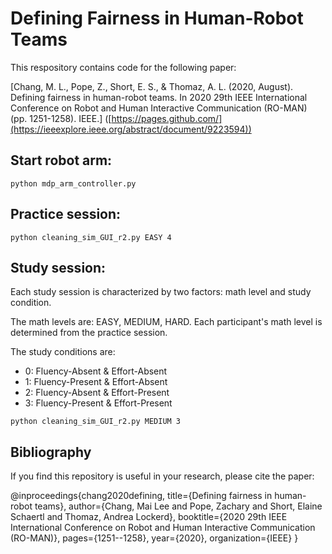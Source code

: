 # Defining Fairness in Human-Robot Teams

This respository contains code for the following paper:

[Chang, M. L., Pope, Z., Short, E. S., & Thomaz, A. L. (2020, August). Defining fairness in human-robot teams. In 2020 29th IEEE International Conference on Robot and Human Interactive Communication (RO-MAN) (pp. 1251-1258). IEEE.]
([https://pages.github.com/](https://ieeexplore.ieee.org/abstract/document/9223594))

## Start robot arm:
```
python mdp_arm_controller.py
```

## Practice session:
```
python cleaning_sim_GUI_r2.py EASY 4
```

## Study session:
Each study session is characterized by two factors: math level and study condition.

The math levels are: EASY, MEDIUM, HARD. Each participant's math level is determined from the practice session.

The study conditions are:

* 0: Fluency-Absent & Effort-Absent
* 1: Fluency-Present & Effort-Absent
* 2: Fluency-Absent & Effort-Present
* 3: Fluency-Present & Effort-Present

```
python cleaning_sim_GUI_r2.py MEDIUM 3
```

## Bibliography
If you find this repository is useful in your research, please cite the paper:

@inproceedings{chang2020defining,
  title={Defining fairness in human-robot teams},
  author={Chang, Mai Lee and Pope, Zachary and Short, Elaine Schaertl and Thomaz, Andrea Lockerd},
  booktitle={2020 29th IEEE International Conference on Robot and Human Interactive Communication (RO-MAN)},
  pages={1251--1258},
  year={2020},
  organization={IEEE}
}
